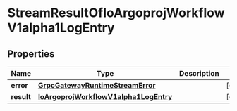
# StreamResultOfIoArgoprojWorkflowV1alpha1LogEntry

## Properties
Name | Type | Description | Notes
------------ | ------------- | ------------- | -------------
**error** | [**GrpcGatewayRuntimeStreamError**](GrpcGatewayRuntimeStreamError.md) |  |  [optional]
**result** | [**IoArgoprojWorkflowV1alpha1LogEntry**](IoArgoprojWorkflowV1alpha1LogEntry.md) |  |  [optional]



